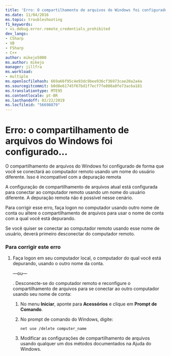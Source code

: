 ```yaml
---
title: 'Erro: O compartilhamento de arquivos do Windows foi configurado... | Microsoft Docs'
ms.date: 11/04/2016
ms.topic: troubleshooting
f1_keywords:
- vs.debug.error.remote_credentials_prohibited
dev_langs:
- CSharp
- VB
- FSharp
- C++
author: mikejo5000
ms.author: mikejo
manager: jillfra
ms.workload:
- multiple
ms.openlocfilehash: 669a66f95c4e93dc9bee936cf36973cae20a2a4a
ms.sourcegitcommit: b0d8e61745f67bd1f7ecf7fe080a0fe73ac6a181
ms.translationtype: MTE95
ms.contentlocale: pt-BR
ms.lasthandoff: 02/22/2019
ms.locfileid: "56698879"
---
```

# <a name="error-windows-file-sharing-has-been-configured"></a>Erro: o compartilhamento de arquivos do Windows foi configurado...
O compartilhamento de arquivos do Windows foi configurado de forma que você se conectará ao computador remoto usando um nome do usuário diferente. Isso é incompatível com a depuração remota

 A configuração de compartilhamento de arquivos atual está configurada para conectar ao computador remoto usando um nome do usuário diferente. A depuração remota não é possível nesse cenário.

 Para corrigir esse erro, faça logon no computador usando outro nome de conta ou altere o compartilhamento de arquivos para usar o nome de conta com a qual você está depurando.

 Se você quiser se conectar ao computador remoto usando esse nome de usuário, deverá primeiro desconectar do computador remoto.

### <a name="to-correct-this-error"></a>Para corrigir este erro

1.  Faça logon em seu computador local, o computador do qual você está depurando, usando o outro nome da conta.

     —ou—

     . Desconecte-se do computador remoto e reconfigure o compartilhamento de arquivos para se conectar ao outro computador usando seu nome de conta:

    1.  No menu **Iniciar**, aponte para **Acessórios** e clique em **Prompt de Comando**.

    2.  No prompt de comando do Windows, digite:

         `net use /delete computer_name`

    3.  Modificar as configurações de compartilhamento de arquivos usando qualquer um dos métodos documentados na Ajuda do Windows.